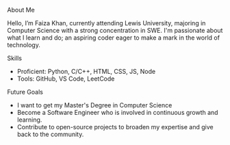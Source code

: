 About Me

Hello, I’m Faiza Khan, currently attending Lewis University, majoring in Computer Science with a strong concentration in SWE. I'm passionate about what I learn and do; an aspiring coder eager to make a mark in the world of technology.

Skills
- Proficient: Python, C/C++, HTML, CSS, JS, Node
- Tools: GitHub, VS Code, LeetCode

Future Goals
- I want to get my Master's Degree in Computer Science 
- Become a Software Engineer who is involved in continuous growth and learning.
- Contribute to open-source projects to broaden my expertise and give back to the community.

<!---
faizak2521/faizak2521 is a ✨ special ✨ repository because its `README.md` (this file) appears on your GitHub profile.
You can click the Preview link to take a look at your changes.
--->
